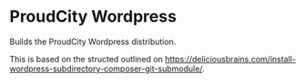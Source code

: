 ProudCity Wordpress
===================

Builds the ProudCity Wordpress distribution.

This is based on the structed outlined on https://deliciousbrains.com/install-wordpress-subdirectory-composer-git-submodule/.